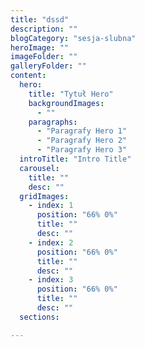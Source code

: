 ```yaml
---
title: "dssd"
description: ""
blogCategory: "sesja-slubna"
heroImage: ""
imageFolder: ""
galleryFolder: ""
content:
  hero:
    title: "Tytuł Hero"
    backgroundImages:
      - ""
    paragraphs:
      - "Paragrafy Hero 1"
      - "Paragrafy Hero 2"
      - "Paragrafy Hero 3"
  introTitle: "Intro Title"
  carousel:
    title: ""
    desc: ""
  gridImages:
    - index: 1
      position: "66% 0%"
      title: ""
      desc: ""
    - index: 2
      position: "66% 0%"
      title: ""
      desc: ""
    - index: 3
      position: "66% 0%"
      title: ""
      desc: ""
  sections:

---
```

